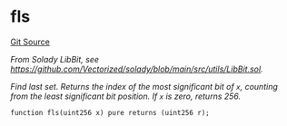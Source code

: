 # fls
[Git Source](https://github.com/lidofinance/community-staking-module/blob/5d5ee8e87614e268bb3181747a86b3f5fe7a75e2/src/lib/GIndex.sol)

*From Solady LibBit, see https://github.com/Vectorized/solady/blob/main/src/utils/LibBit.sol.*

*Find last set.
Returns the index of the most significant bit of `x`,
counting from the least significant bit position.
If `x` is zero, returns 256.*


```solidity
function fls(uint256 x) pure returns (uint256 r);
```

